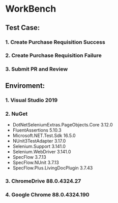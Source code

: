# WorkBench


## Test Case:
### 1. Create Purchase Requisition Success
### 2. Create Purchase Requisition Failure
### 3. Submit PR and Review


## Enviroment:
### 1. Visual Studio 2019
### 2. NuGet
-	DotNetSeleniumExtras.PageObjects.Core 3.12.0
-	FluentAssertions 5.10.3
-	Microsoft.NET.Test.Sdk 16.5.0
-	NUnit3TestAdapter 3.17.0
-	Selenium.Support 3.141.0
-	Selenium.WebDriver 3.141.0
-	SpecFlow 3.7.13
-	SpecFlow.NUnit 3.7.13
-	SpecFlow.Plus.LivingDocPlugin 3.7.43
### 3. ChromeDrive 88.0.4324.27
### 4. Google Chrome 88.0.4324.190 
